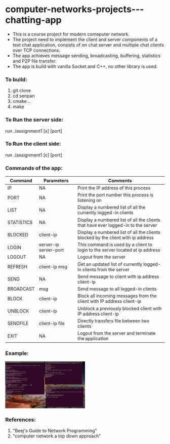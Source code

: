 # computer-networks-projects---chatting-app
* This is a course project for modern comeputer network. 
* The project need to implement the client and server components of a text chat application, 
  consists of on chat server and multiple chat clients over TCP connections. 
* The app achieves message sending, broadcasting, buffering, statistics and P2P file transfer.
* The app is build with vanilla Socket and C++, no other library is used.


### To build:
1. git clone
2. cd senpan
3. cmake ..
4. make

### To Run the server side:
  run ./assignment1 [s] [port]
  
### To Run the client side:
  run ./assignment1 [c] [port]
 
### Commands of the app:
| Command       | Parameters    | Comments |
| ------------- | ------------- | ------------- |
| IP            | NA            |Print the IP address of this process |
| PORT            | NA            |Print the port number this process is listening on |
| LIST            | NA            |Display a numbered list of all the currently logged-in clients |
| STATISTICS           | NA            |Display a numbered list of all the clients that have ever logged-in to the server |
| BLOCKED           | client-ip  |Display a numbered list of all the clients blocked by the client with ip address |
| LOGIN            | server-ip server-port  |This command is used by a client to login to the server located at ip address |
| LOGOUT            | NA  |Logout from the server |
| REFRESH            | client-ip msg          |Get an updated list of currently logged-in clients from the server |
| SEND            | NA            |Send message to client with ip address client-ip|
| BROADCAST            | msg           |Send message to all logged-in clients |
| BLOCK            | client-ip   |Block all incoming messages from the client with IP address client-ip |
| UNBLOCK            | client-ip  |Unblock a previously blocked client with IP address client-ip |
| SENDFILE            | client-ip file  |Directly transfers file between two clients |
| EXIT            | NA |Logout from the server and terminate the application |

### Example:
<img src="https://github.com/gregsensem/computer-networks-projects---chatting-app/blob/f94a7aa5714dd060e677299bdada4113e75b2ff4/server&clients.png" width="50%" height="50%">

### References:
1. "Beej's Guide to Network Programming"
2. "computer network a top down approach"
